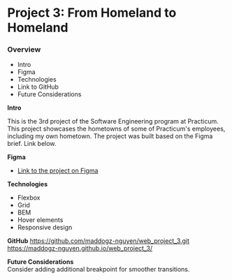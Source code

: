 # Project 3: From Homeland to Homeland

### Overview

- Intro
- Figma
- Technologies
- Link to GitHub
- Future Considerations

**Intro**

This is the 3rd project of the Software Engineering program at Practicum. This project showcases the hometowns of some of Practicum's employees, including my own hometown. The project was built based on the Figma brief. Link below.

**Figma**

- [Link to the project on Figma](https://www.figma.com/file/1zCYcflj6BJx5VqOvXU9nb/Sprint-3-From-Homeland-to-Homeland-desktop-mobile?node-id=0%3A1)

**Technologies**

- Flexbox
- Grid
- BEM
- Hover elements
- Responsive design

**GitHub**
https://github.com/maddogz-nguyen/web_project_3.git
https://maddogz-nguyen.github.io/web_project_3/

**Future Considerations**  
Consider adding additional breakpoint for smoother transitions.
